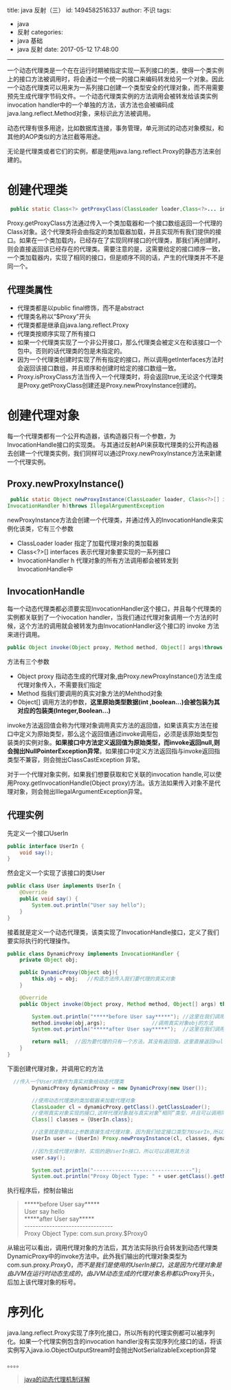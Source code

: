 title: java 反射（三）
id: 1494582516337
author: 不识
tags:
  - java
  - 反射
categories:
  - java 基础
  - java 反射
date: 2017-05-12 17:48:00
---
一个动态代理类是一个在在运行时期被指定实现一系列接口的类，使得一个类实例上的接口方法被调用时，将会通过一个统一的接口来编码转发给另一个对象。因此一个动态代理类可以用来为一系列接口创建一个类型安全的代理对象，而不用需要预先生成代理字节码文件。一个动态代理类实例的方法调用会被转发给该类实例 invocation handler中的一个单独的方法，该方法也会被编码成java.lang.reflect.Method对象，来标识此方法被调用。


动态代理有很多用途，比如数据库连接，事务管理，单元测试的动态对象模拟，和其他的AOP类似的方法拦截等用途。

<!-- more -->
无论是代理类或者它们的实例，都是使用java.lang.reflect.Proxy的静态方法来创建的。



# 创建代理类

```java
 public static Class<?> getProxyClass(ClassLoader loader,Class<?>... interfaces)throws IllegalArgumentException

```
Proxy.getProxyClass方法通过传入一个类加载器和一个接口数组返回一个代理的Class对象。这个代理类将会由指定的类加载器加载，并且实现所有我们提供的接口。如果在一个类加载内，已经存在了实现同样接口的代理类，那我们再创建时，则会直接返回该已经存在的代理类。需要注意的是，这需要给定的接口顺序一致，一个类加载器内，实现了相同的接口，但是顺序不同的话，产生的代理类并不不是同一个。

## 代理类属性

- 代理类都是以public final修饰，而不是abstract
- 代理类名称以“$Proxy”开头
- 代理类都是继承自java.lang.reflect.Proxy
- 代理类按顺序实现了所有接口
- 如果一个代理类实现了一个非公开接口，那么代理类会被定义在和该接口一个包中。否则的话代理类的包是未指定的。
- 因为一个代理类创建时实现了所有指定的接口，所以调用getInterfaces方法时会返回该接口数组，并且顺序和创建时给定的接口数组一致。
- Proxy.isProxyClass方法当传入一个代理类时，将会返回true,无论这个代理类是Proxy.getProxyClass创建还是Proxy.newProxyInstance创建的。


# 创建代理对象

每一个代理类都有一个公开构造器，该构造器只有一个参数，为InvocationHandle接口的实现类。
与其通过反射API来获取代理类的公开构造器去创建一个代理类实例，我们同样可以通过Proxy.newProxyInstance方法来新建一个代理实例。


## Proxy.newProxyInstance()

```java
 public static Object newProxyInstance(ClassLoader loader, Class<?>[] interfaces,
InvocationHandler h)throws IllegalArgumentException
```

newProxyInstance方法会创建一个代理类，并通过传入的InvocationHandle来实例化该类，它有三个参数
- ClassLoader loader  指定了加载代理对象的类加载器
- Class<?>[] interfaces 表示代理对象要实现的一系列接口
- InvocationHandler h  代理对象的所有方法调用都会被转发到InvocationHandle中

## InvocationHandle
每一个动态代理类都必须要实现InvocationHandler这个接口，并且每个代理类的实例都关联到了一个ivocation  handler，当我们通过代理对象调用一个方法的时候，这个方法的调用就会被转发为由InvocationHandler这个接口的 invoke 方法来进行调用。
```java
public Object invoke(Object proxy, Method method, Object[] args)throws Throwable;
```

方法有三个参数

- Object proxy 指动态生成的代理对象,由Proxy.newProxyInstance()方法生成代理对象传入，不需要我们指定
- Method 指我们要调用的真实对象方法的Mehthod对象
- Object[] 调用方法的参数，**这里原始类型数据(int ,boolean...)会被包装为其对应的包装类(Integer,Boolean...)**

invoke方法返回值会称为代理对象调用真实方法的返回值，如果该真实方法在接口中定义为原始类型，那么这个返回值通过invoke调用后，必须是该原始类型包装类的实例对象。**如果接口中方法定义返回值为原始类型，而invoke返回null,则会抛出NullPointerException异常**。如果接口中定义方法返回指与invoke返回指类型不兼容，则会抛出ClassCastException 异常。

对于一个代理对象实例，如果我们想要获取和它关联的invocation handle,可以使用Proxy.getInvocationHandle(Object proxy)方法。该方法如果传入对象不是代理对象，则会抛出IllegalArgumentException异常。

## 代理实例

先定义一个接口UserIn
```java
public interface UserIn {
    void say();
}
```
然会定义一个实现了该接口的类User
```java
public class User implements UserIn {
    @Override
    public void say() {
        System.out.println("User say hello");
    }
}
```
接着就是定义一个动态代理类，该类实现了InvocationHandle接口，定义了我们要实际执行的代理操作。

```java
public class DynamicProxy implements InvocationHandler {
    private Object obj;

    public DynamicProxy(Object obj){
        this.obj = obj;   //构造方法传入我们要代理的真实对象
    }

    @Override
    public Object invoke(Object proxy, Method method, Object[] args) throws Throwable {

        System.out.println("*****before User say*****"); //这里在我们调用真实对象方法前，附加一些操作
        method.invoke(obj,args);               //调用真实对象obj的方法
        System.out.println("*****after User say*****");  //这里在我们调用真实对象方法后，附加一些操作

        return null;  //因为要代理的只有一个方法，其没有返回值，这里直接返回null
    }
}
```
下面创建代理对象，并调用它的方法
```java
  //传入一个User对象作为真实对象给动态代理类
        DynamicProxy dynamicProxy = new DynamicProxy(new User());

        //使用动态代理类的类加载器来加载代理对象
        ClassLoader cl = dynamicProxy.getClass().getClassLoader();
        //使用真实对象实现的接口,这样代理对象就与真实对象“相同”类型，并且可以调用同样的方法
        Class[] classes = {UserIn.class};

        //这里就是使用以上参数直接生成代理对象，因为我们给定接口类型为UserIn,所以这里可以直接强制转换类型
        UserIn user = (UserIn) Proxy.newProxyInstance(cl, classes, dynamicProxy);
        
        //因为生成代理对象时，实现的是UserIn接口，所以可以调用其方法
        user.say();            

        System.out.println("--------------------------------");
        System.out.println("Proxy Object Type: " + user.getClass().getName());

```
执行程序后，控制台输出
>\*\*\*\*\*before User say\*\*\*\*\*   
>User say hello  
>\*\*\*\*\*after User say\*\*\*\*\*    
>\--------------------------------   
>Proxy Object Type: com.sun.proxy.$Proxy0

从输出可以看出，调用代理对象的方法后，其方法实际执行会转发到动态代理类DynamicProxy中的invoke方法中。此外我们输出的代理对象类型为com.sun.proxy.$Proxy0，而不是我们是使用的UserIn接口，这是因为代理对象是由JVM在运行时动态生成的，由JVM动态生成的代理对象名称都以$Proxy开头，后加上该代理对象的标号。

# 序列化

java.lang.reflect.Proxy实现了序列化接口，所以所有的代理实例都可以被序列化。如果一个代理实例包含的invocation handler没有实现序列化接口的话，将该实例写入java.io.ObjectOutputStream时会抛出NotSerializableException异常

。。。。

>[java的动态代理机制详解](http://www.cnblogs.com/xiaoluo501395377/p/3383130.html)